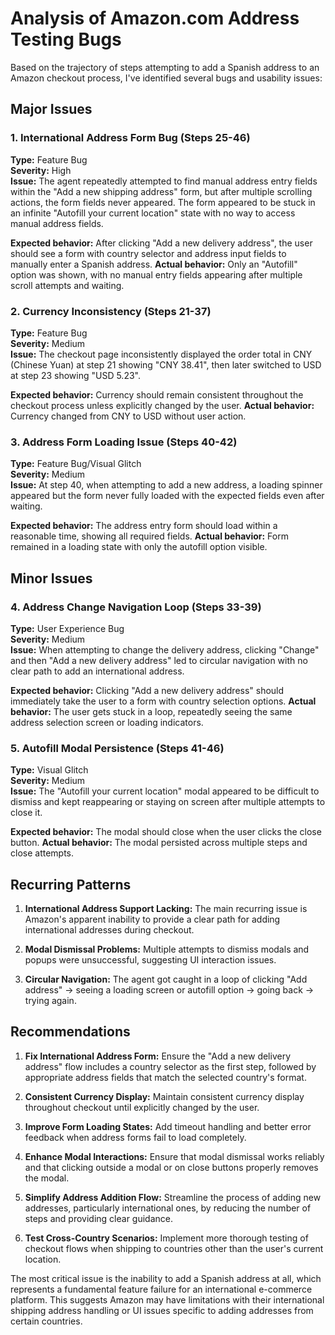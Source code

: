 # Analysis of Amazon.com Address Testing Bugs

Based on the trajectory of steps attempting to add a Spanish address to an Amazon checkout process, I've identified several bugs and usability issues:

## Major Issues

### 1. International Address Form Bug (Steps 25-46)
**Type:** Feature Bug  
**Severity:** High  
**Issue:** The agent repeatedly attempted to find manual address entry fields within the "Add a new shipping address" form, but after multiple scrolling actions, the form fields never appeared. The form appeared to be stuck in an infinite "Autofill your current location" state with no way to access manual address fields.

**Expected behavior:** After clicking "Add a new delivery address", the user should see a form with country selector and address input fields to manually enter a Spanish address.
**Actual behavior:** Only an "Autofill" option was shown, with no manual entry fields appearing after multiple scroll attempts and waiting.

### 2. Currency Inconsistency (Steps 21-37)
**Type:** Feature Bug  
**Severity:** Medium  
**Issue:** The checkout page inconsistently displayed the order total in CNY (Chinese Yuan) at step 21 showing "CNY 38.41", then later switched to USD at step 23 showing "USD 5.23".

**Expected behavior:** Currency should remain consistent throughout the checkout process unless explicitly changed by the user.
**Actual behavior:** Currency changed from CNY to USD without user action.

### 3. Address Form Loading Issue (Steps 40-42)
**Type:** Feature Bug/Visual Glitch  
**Severity:** Medium  
**Issue:** At step 40, when attempting to add a new address, a loading spinner appeared but the form never fully loaded with the expected fields even after waiting.

**Expected behavior:** The address entry form should load within a reasonable time, showing all required fields.
**Actual behavior:** Form remained in a loading state with only the autofill option visible.

## Minor Issues

### 4. Address Change Navigation Loop (Steps 33-39)
**Type:** User Experience Bug  
**Severity:** Medium  
**Issue:** When attempting to change the delivery address, clicking "Change" and then "Add a new delivery address" led to circular navigation with no clear path to add an international address.

**Expected behavior:** Clicking "Add a new delivery address" should immediately take the user to a form with country selection options.
**Actual behavior:** The user gets stuck in a loop, repeatedly seeing the same address selection screen or loading indicators.

### 5. Autofill Modal Persistence (Steps 41-46)
**Type:** Visual Glitch  
**Severity:** Medium  
**Issue:** The "Autofill your current location" modal appeared to be difficult to dismiss and kept reappearing or staying on screen after multiple attempts to close it.

**Expected behavior:** The modal should close when the user clicks the close button.
**Actual behavior:** The modal persisted across multiple steps and close attempts.

## Recurring Patterns

1. **International Address Support Lacking:** The main recurring issue is Amazon's apparent inability to provide a clear path for adding international addresses during checkout.

2. **Modal Dismissal Problems:** Multiple attempts to dismiss modals and popups were unsuccessful, suggesting UI interaction issues.

3. **Circular Navigation:** The agent got caught in a loop of clicking "Add address" → seeing a loading screen or autofill option → going back → trying again.

## Recommendations

1. **Fix International Address Form:** Ensure the "Add a new delivery address" flow includes a country selector as the first step, followed by appropriate address fields that match the selected country's format.

2. **Consistent Currency Display:** Maintain consistent currency display throughout checkout until explicitly changed by the user.

3. **Improve Form Loading States:** Add timeout handling and better error feedback when address forms fail to load completely.

4. **Enhance Modal Interactions:** Ensure that modal dismissal works reliably and that clicking outside a modal or on close buttons properly removes the modal.

5. **Simplify Address Addition Flow:** Streamline the process of adding new addresses, particularly international ones, by reducing the number of steps and providing clear guidance.

6. **Test Cross-Country Scenarios:** Implement more thorough testing of checkout flows when shipping to countries other than the user's current location.

The most critical issue is the inability to add a Spanish address at all, which represents a fundamental feature failure for an international e-commerce platform. This suggests Amazon may have limitations with their international shipping address handling or UI issues specific to adding addresses from certain countries.
